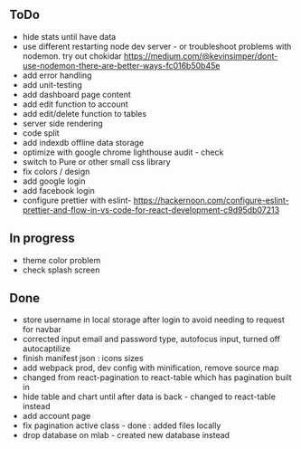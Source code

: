ToDo
-------------------------------------
- hide stats until have data
- use different restarting node dev server - or troubleshoot problems with nodemon.   try out chokidar
https://medium.com/@kevinsimper/dont-use-nodemon-there-are-better-ways-fc016b50b45e
- add error handling
- add unit-testing
- add dashboard page content
- add edit function to account
- add edit/delete function to tables
- server side rendering
- code split
- add indexdb offline data storage
- optimize with google chrome lighthouse audit - check
- switch to Pure or other small css library
- fix colors / design
- add google login
- add facebook login
- configure prettier with eslint- https://hackernoon.com/configure-eslint-prettier-and-flow-in-vs-code-for-react-development-c9d95db07213

In progress
--------------------------------------
- theme color problem
- check splash screen

Done
--------------------------------------

- store username in local storage after login to avoid needing to request for navbar
- corrected input email and password type, autofocus input, turned off autocaptilize 
- finish manifest json : icons sizes
- add webpack prod, dev config with minification, remove source map
- changed from react-pagination to react-table which has pagination built in
- hide table and chart until after data is back - changed to react-table instead
- add account page
- fix pagination active class - done : added files locally
- drop database on mlab - created new database instead